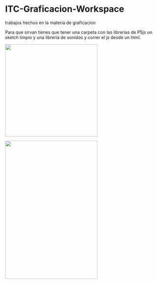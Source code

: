# ITC-Graficacion-Workspace
trabajos hechos en la materia de graficacion 

Para que sirvan tienes que tener una carpeta con las librerias de P5js
un sketch limpio y una libreria de sonidos  y correr el js desde un html.



 <img src="https://github.com/josejoelL/ITC-Graficacion-Workspace/blob/master/U1-2D/cubo.gif"
       width="300" height="300" >



 <img src="https://github.com/josejoelL/ITC-Graficacion-Workspace/blob/master/U2-3D/mobile.gif" 
 width="300" height="450">
